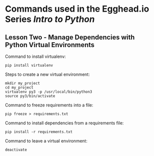 # Commands used in the Egghead.io Series *Intro to Python*
## Lesson Two - Manage Dependencies with Python Virtual Environments

Command to install virtualenv:

`pip install virtualenv`

Steps to create a new virtual environment:

```
mkdir my_project
cd my_project
virtualenv py3 -p /usr/local/bin/python3
source py3/bin/activate
```

Command to freeze requirements into a file:

`pip freeze > requirements.txt`

Command to install dependencies from a requirements file:

`pip install -r requirements.txt`

Command to leave a virtual environment:

`deactivate`

